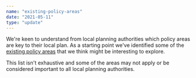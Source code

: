 ```yaml
---
name: "existing-policy-areas"
date: "2021-05-11"
type: "update"
---
```


We're keen to understand from local planning authorities which policy areas are key to their local plan. As a starting point we've identified some of the [existing policy areas](list-of-existing-policy-areas) that we think might be interesting to explore.

This list isn't exhaustive and some of the areas may not apply or be considered important to all local planning authorities.
